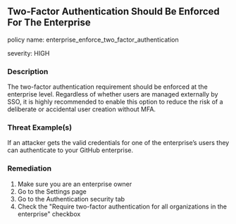 
## Two-Factor Authentication Should Be Enforced For The Enterprise

policy name: enterprise_enforce_two_factor_authentication

severity: HIGH

### Description

The two-factor authentication requirement should be enforced at the enterprise level. Regardless of whether users are managed externally by SSO, it is highly recommended to enable this option to reduce the risk of a deliberate or accidental user creation without MFA.

### Threat Example(s)

If an attacker gets the valid credentials for one of the enterprise’s users they can authenticate to your GitHub enterprise.

### Remediation

1. Make sure you are an enterprise owner
2. Go to the Settings page
3. Go to the Authentication security tab
4. Check the "Require two-factor authentication for all organizations in the enterprise" checkbox
